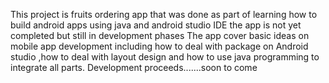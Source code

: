 This project is  fruits ordering app that was done as part of learning how to build android apps using java and android studio IDE the app is not yet completed but still in development phases 
The app cover basic ideas on mobile app development including how to deal with package on Android studio ,how to deal with layout design and how to use java programming to integrate all parts.
Development proceeds.......soon to come
